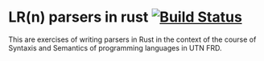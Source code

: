 # LR(n) parsers in rust [![Build Status](https://travis-ci.org/franleplant/fn-parser.svg?branch=master)](https://travis-ci.org/franleplant/fn-parser)

This are exercises of writing parsers in Rust in the context
of the course of Syntaxis and Semantics of programming languages in UTN FRD.



